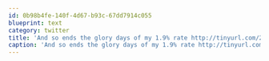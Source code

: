 ```yaml
---
id: 0b98b4fe-140f-4d67-b93c-67dd7914c055
blueprint: text
category: twitter
title: 'And so ends the glory days of my 1.9% rate http://tinyurl.com/25349p8'
caption: 'And so ends the glory days of my 1.9% rate http://tinyurl.com/25349p8'
---
```

